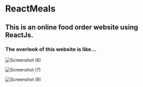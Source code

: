 # ReactMeals

## This is an online food order website using ReactJs.

### The overlook of this website is like...


![Screenshot (6)](https://user-images.githubusercontent.com/127078777/225299986-25df0f37-68dc-4691-808e-8acd8b62574c.png)


![Screenshot (7)](https://user-images.githubusercontent.com/127078777/225300030-872d9d80-9270-423b-a685-b3d3d3d961ce.png)


![Screenshot (9)](https://user-images.githubusercontent.com/127078777/225538302-f3354959-a63e-4251-a2d2-823468940d7c.png)

